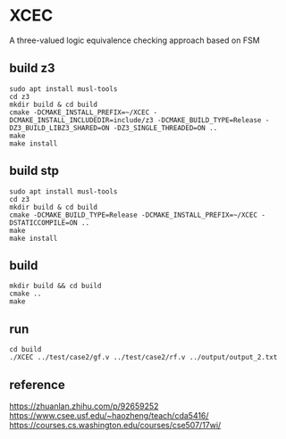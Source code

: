 # XCEC

A three-valued logic equivalence checking approach based on FSM

## build z3

```
sudo apt install musl-tools
cd z3
mkdir build & cd build
cmake -DCMAKE_INSTALL_PREFIX=~/XCEC -DCMAKE_INSTALL_INCLUDEDIR=include/z3 -DCMAKE_BUILD_TYPE=Release -DZ3_BUILD_LIBZ3_SHARED=ON -DZ3_SINGLE_THREADED=ON ..
make
make install
```

## build stp

```
sudo apt install musl-tools
cd z3
mkdir build & cd build
cmake -DCMAKE_BUILD_TYPE=Release -DCMAKE_INSTALL_PREFIX=~/XCEC -DSTATICCOMPILE=ON ..
make
make install
```

## build

``` shell
mkdir build && cd build
cmake ..
make
```

## run

``` shell
cd build
./XCEC ../test/case2/gf.v ../test/case2/rf.v ../output/output_2.txt
```

## reference

https://zhuanlan.zhihu.com/p/92659252
https://www.csee.usf.edu/~haozheng/teach/cda5416/
https://courses.cs.washington.edu/courses/cse507/17wi/
